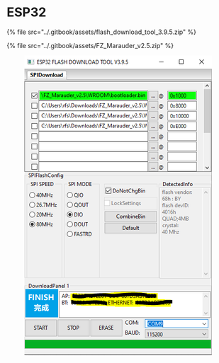 # ESP32





{% file src="../.gitbook/assets/flash_download_tool_3.9.5.zip" %}

{% file src="../.gitbook/assets/FZ_Marauder_v2.5.zip" %}

<figure><img src="../.gitbook/assets/image (3).png" alt=""><figcaption></figcaption></figure>
